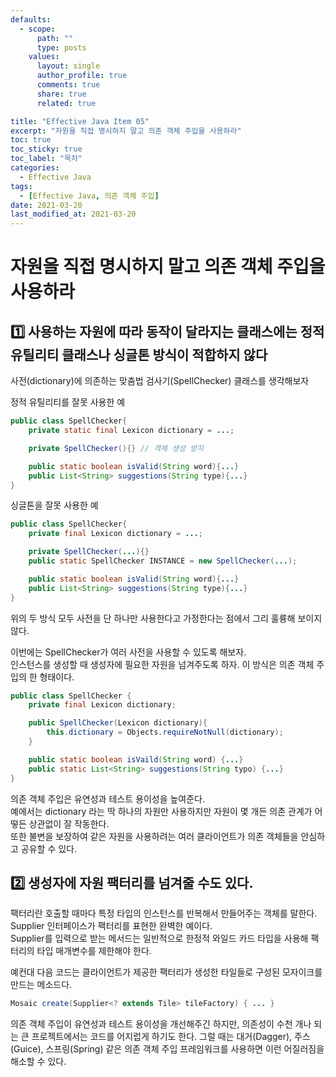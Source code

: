 ```yaml
---
defaults:
  - scope:
      path: ""
      type: posts
    values:
      layout: single
      author_profile: true
      comments: true
      share: true
      related: true

title: "Effective Java Item 05"
excerpt: "자원을 직접 명시하지 말고 의존 객체 주입을 사용하라"
toc: true
toc_sticky: true
toc_label: "목차"
categories:
  - Effective Java
tags:
  - [Effective Java, 의존 객체 주입]
date: 2021-03-20
last_modified_at: 2021-03-20
---
```


# 자원을 직접 명시하지 말고 의존 객체 주입을 사용하라

## 1️⃣ 사용하는 자원에 따라 동작이 달라지는 클래스에는 정적 유틸리티 클래스나 싱글톤 방식이 적합하지 않다  

사전(dictionary)에 의존하는 맞춤법 검사기(SpellChecker) 클래스를 생각해보자

정적 유틸리티를 잘못 사용한 예
```java
public class SpellChecker{
	private static final Lexicon dictionary = ...;

	private SpellChecker(){} // 객체 생성 방지

	public static boolean isValid(String word){...}
	public List<String> suggestions(String type){...}
}
```

싱글톤을 잘못 사용한 예
```java
public class SpellChecker{
	private final Lexicon dictionary = ...;

	private SpellChecker(...){}
	public static SpellChecker INSTANCE = new SpellChecker(...);

	public static boolean isValid(String word){...}
	public List<String> suggestions(String type){...}
}
```
위의 두 방식 모두 사전을 단 하나만 사용한다고 가정한다는 점에서 그리 훌륭해 보이지 않다.

이번에는 SpellChecker가 여러 사전을 사용할 수 있도록 해보자.  
인스턴스를 생성할 때 생성자에 필요한 자원을 넘겨주도록 하자.
이 방식은 의존 객체 주입의 한 형태이다.

```java
public class SpellChecker {
    private final Lexicon dictionary;

    public SpellChecker(Lexicon dictionary){
    	this.dictionary = Objects.requireNotNull(dictionary);
    }

    public static boolean isVaild(String word) {...}
    public static List<String> suggestions(String typo) {...}
}
```

의존 객체 주입은 유연성과 테스트 용이성을 높여준다.  
예에서는 dictionary 라는 딱 하나의 자원만 사용하지만 자원이 몇 개든 의존 관계가 어떻든 상관없이 잘 작동한다.  
또한 불변을 보장하여 같은 자원을 사용하려는 여러 클라이언트가 의존 객체들을 안심하고 공유할 수 있다.

## 2️⃣ 생성자에 자원 팩터리를 넘겨줄 수도 있다.

팩터리란 호출할 때마다 특정 타입의 인스턴스를 반복해서 만들어주는 객체를 말한다.
Supplier<T> 인터페이스가 팩터리를 표현한 완벽한 예이다.  
Supplier<T>를 입력으로 받는 메서드는 일반적으로 한정적 와일드 카드 타입을 사용해 팩터리의 타입 매개변수를 제한해야 한다.  

예컨대 다음 코드는 클라이언트가 제공한 팩터리가 생성한 타일들로 구성된 모자이크를 만드는 메소드다.
```java
Mosaic create(Supplier<? extends Tile> tileFactory) { ... }
```

의존 객체 주입이 유연성과 테스트 용이성을 개선해주긴 하지만, 의존성이 수천 개나 되는 큰 프로젝트에서는 코드를 어지럽게
하기도 한다. 그럴 때는 대거(Dagger), 주스(Guice), 스프링(Spring) 같은 의존 객체 주입 프레임워크를 사용하면 이런
어질러짐을 해소할 수 있다.

